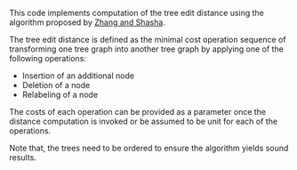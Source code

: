 This code implements computation of the tree edit distance using the algorithm proposed by [Zhang and Shasha][1].
 
The tree edit distance is defined as the minimal cost operation sequence of transforming one tree graph into another tree graph by applying one of the following operations: 
- Insertion of an additional node
- Deletion of a node
- Relabeling of a node

The costs of each operation can be provided as a parameter once the distance computation is invoked or be assumed to be unit for each of the operations.

Note that, the trees need to be ordered to ensure the algorithm yields sound results. 

[1]: https://doi.org/10.1137/0218082

